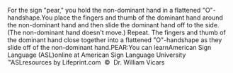 For the sign "pear," you hold the non-dominant hand in a flattened 
			"O"-handshape.You place the fingers and thumb of the dominant hand around the 
			non-dominant hand and then slide the dominant hand off to the side. 
			(The non-dominant hand doesn't move.) Repeat. The fingers and thumb 
			of the dominant hand close together into a flattened "O"-handshape 
			as they slide off of the non-dominant hand.PEAR:You can learnAmerican Sign Language (ASL)online at American Sign Language University ™ASLresources by Lifeprint.com  ©  Dr. William Vicars